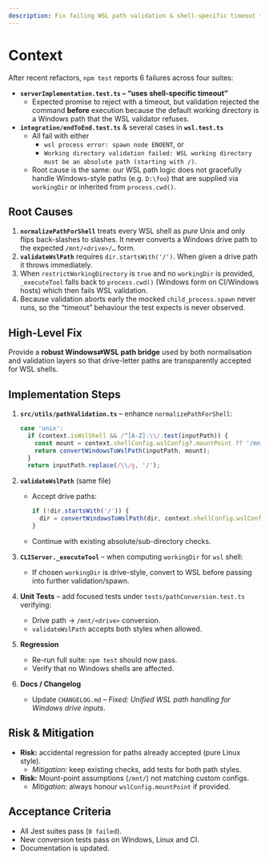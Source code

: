 ```yaml
---
description: Fix failing WSL path validation & shell-specific timeout tests
---
```


# Context

After recent refactors, `npm test` reports 6 failures across four suites:

* **`serverImplementation.test.ts` – “uses shell-specific timeout”**
  * Expected promise to reject with a timeout, but validation rejected the command **before** execution because the default working directory is a Windows path that the WSL validator refuses.
* **`integration/endToEnd.test.ts`** & several cases in **`wsl.test.ts`**
  * All fail with either
    * `wsl process error: spawn node ENOENT`, or
    * `Working directory validation failed: WSL working directory must be an absolute path (starting with /)`.
  * Root cause is the same: our WSL path logic does not gracefully handle Windows-style paths (e.g. `D:\foo`) that are supplied via `workingDir` or inherited from `process.cwd()`.

## Root Causes

1. **`normalizePathForShell`** treats every WSL shell as *pure* Unix and only flips back-slashes to slashes. It never converts a Windows drive path to the expected `/mnt/<drive>/…` form.
2. **`validateWslPath`** requires `dir.startsWith('/')`. When given a drive path it throws immediately.
3. When `restrictWorkingDirectory` is `true` and no `workingDir` is provided, `_executeTool` falls back to `process.cwd()` (Windows form on CI/Windows hosts) which then fails WSL validation.
4. Because validation aborts early the mocked `child_process.spawn` never runs, so the “timeout” behaviour the test expects is never observed.

## High-Level Fix

Provide a **robust Windows⇄WSL path bridge** used by both normalisation and validation layers so that drive-letter paths are transparently accepted for WSL shells.

## Implementation Steps

1. **`src/utils/pathValidation.ts`** – enhance `normalizePathForShell`:

   ```ts
   case 'unix':
     if (context.isWslShell && /^[A-Z]:\\/.test(inputPath)) {
       const mount = context.shellConfig.wslConfig?.mountPoint ?? '/mnt/';
       return convertWindowsToWslPath(inputPath, mount);
     }
     return inputPath.replace(/\\/g, '/');
   ```

2. **`validateWslPath`** (same file)
   * Accept drive paths:

     ```ts
     if (!dir.startsWith('/')) {
       dir = convertWindowsToWslPath(dir, context.shellConfig.wslConfig?.mountPoint);
     }
     ```

   * Continue with existing absolute/sub-directory checks.
3. **`CLIServer._executeTool`** – when computing `workingDir` for `wsl` shell:
   * If chosen `workingDir` is drive-style, convert to WSL before passing into further validation/spawn.
4. **Unit Tests** – add focused tests under `tests/pathConversion.test.ts` verifying:
   * Drive path → `/mnt/<drive>` conversion.
   * `validateWslPath` accepts both styles when allowed.
5. **Regression**
   * Re-run full suite: `npm test` should now pass.
   * Verify that no Windows shells are affected.
6. **Docs / Changelog**
   * Update `CHANGELOG.md` – *Fixed: Unified WSL path handling for Windows drive inputs*.

## Risk & Mitigation

* **Risk:** accidental regression for paths already accepted (pure Linux style).
  * *Mitigation:* keep existing checks, add tests for both path styles.
* **Risk:** Mount-point assumptions (`/mnt/`) not matching custom configs.
  * *Mitigation:* always honour `wslConfig.mountPoint` if provided.

## Acceptance Criteria

* All Jest suites pass (`0 failed`).
* New conversion tests pass on Windows, Linux and CI.
* Documentation is updated.
